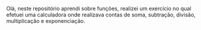 Olá, neste repositório aprendi sobre funções, realizei um exercício no qual efetuei uma calculadora onde realizava contas de soma, subtração, divisão, multiplicação e exponenciação. 

